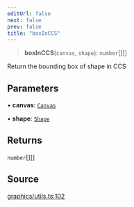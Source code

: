 ```yaml
---
editUrl: false
next: false
prev: false
title: "boxInCCS"
---
```


> **boxInCCS**(`canvas`, `shape`): `number`[][]

Return the bounding box of shape in CCS

## Parameters

• **canvas**: [`Canvas`](/api-core/classes/canvas/)

• **shape**: [`Shape`](/api-core/classes/shape/)

## Returns

`number`[][]

## Source

[graphics/utils.ts:102](https://github.com/dakhetov/dgmjs/blob/main/packages/core/src/graphics/utils.ts#L102)
